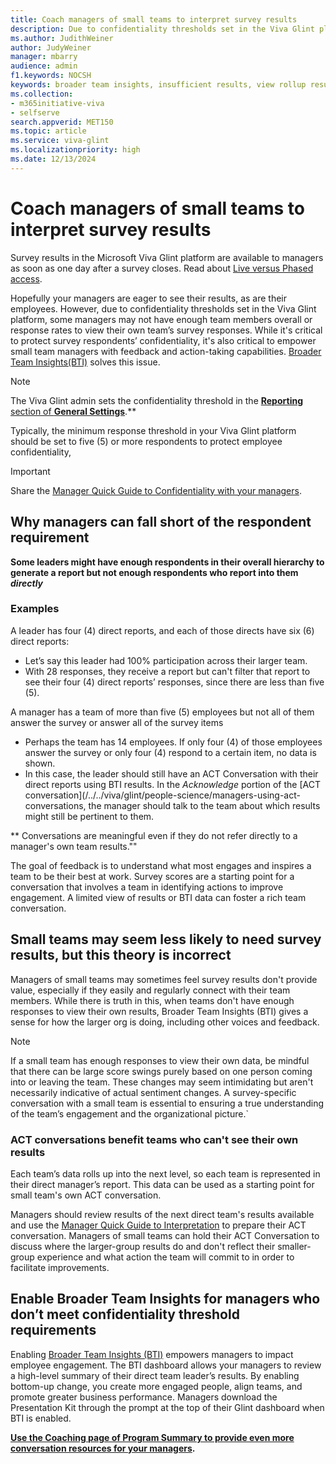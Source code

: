 ```yaml
---
title: Coach managers of small teams to interpret survey results 
description: Due to confidentiality thresholds set in the Viva Glint platform, some feedback results don't display data. Managers of these teams can still have great Team Conversations.
ms.author: JudithWeiner
author: JudyWeiner
manager: mbarry
audience: admin
f1.keywords: NOCSH
keywords: broader team insights, insufficient results, view rollup results
ms.collection:  
- m365initiative-viva
- selfserve 
search.appverid: MET150 
ms.topic: article
ms.service: viva-glint
ms.localizationpriority: high
ms.date: 12/13/2024
---
```


# Coach managers of small teams to interpret survey results

Survey results in the Microsoft Viva Glint platform are available to managers as soon as one day after a survey closes. Read about [Live versus Phased access](/viva/glint/setup/live-versus-phased-access). 

Hopefully your managers are eager to see their results, as are their employees. However, due to confidentiality thresholds set in the Viva Glint platform, some managers may not have enough team members overall or response rates to view their own team’s survey responses. While it's critical to protect survey respondents’ confidentiality, it's also critical to empower small team managers with feedback and action-taking capabilities. [Broader Team Insights(BTI)](/../../viva/glint/reports/broader-team-insights) solves this issue.

>[!NOTE]
> The Viva Glint admin sets the confidentiality threshold in the [**Reporting** section of **General Settings**](/../../viva/glint/setup/manage-general-settings#reporting).** 
>
> Typically, the minimum response threshold in your Viva Glint platform should be set to five (5) or more respondents to protect employee confidentiality,

> [!IMPORTANT]
> Share the [Manager Quick Guide to Confidentiality with your managers](/../../viva/glint/setup/manager-quick-guides-overview).

## Why managers can fall short of the respondent requirement 

**Some leaders might have enough respondents in their overall hierarchy to generate a report but not enough respondents who report into them *directly***
  
### Examples

A leader has four (4) direct reports, and each of those directs have six (6) direct reports:
- Let’s say this leader had 100% participation across their larger team.
- With 28 responses, they receive a report but can't filter that report to see their four (4) direct reports’ responses, since there are less than five (5).

A manager has a team of more than five (5) employees but not all of them answer the survey or answer all of the survey items

 - Perhaps the team has 14 employees. If only four (4) of those employees answer the survey or only four (4) respond to a certain item, no data is shown.
 - In this case, the leader should still have an ACT Conversation with their direct reports using BTI results. In the *Acknowledge* portion of the [ACT conversation](/../../viva/glint/people-science/managers-using-act-conversations, the manager should talk to the team about which results might still be pertinent to them.

** Conversations are meaningful even if they do not refer directly to a manager's own team results.""

The goal of feedback is to understand what most engages and inspires a team to be their best at work. Survey scores are a starting point for a conversation that involves a team in identifying actions to improve engagement. A limited view of results or BTI data can foster a rich team conversation.

## Small teams may seem less likely to need survey results, but this theory is incorrect
Managers of small teams may sometimes feel survey results don't provide value, especially if they easily and regularly connect with their team members. While there is truth in this, when teams don't have enough responses to view their own results, Broader Team Insights (BTI) gives a sense for how the larger org is doing, including other voices and feedback.

>[!NOTE]
>If a small team has enough responses to view their own data, be mindful that there can be large score swings purely based on one person coming into or leaving the team. These changes may seem intimidating but aren't necessarily indicative of actual sentiment changes. A survey-specific conversation with a small team is essential to ensuring a true understanding of the team’s engagement and the organizational picture.`

### ACT conversations benefit teams who can't see their own results 

Each team’s data rolls up into the next level, so each team is represented in their direct manager’s report. This data can be used as a starting point for small team's own ACT conversation. 

Managers should review results of the next direct team's results available and use the [Manager Quick Guide to Interpretation](/../../viva/glint/setup/quick-guide-manager-doc-pitfalls) to prepare their ACT conversation. Managers of small teams can hold their ACT Conversation to discuss where the larger-group results do and don't reflect their smaller-group experience and what action the team will commit to in order to facilitate improvements.

## Enable Broader Team Insights for managers who don’t meet confidentiality threshold requirements

Enabling [Broader Team Insights (BTI)](/../../viva/glint/reports/broader-team-insights) empowers managers to impact employee engagement. The BTI dashboard allows your managers to review a high-level summary of their direct team leader’s results. By enabling bottom-up change, you create more engaged people, align teams, and promote greater business performance. Managers download the Presentation Kit through the prompt at the top of their Glint dashboard when BTI is enabled.

**[Use the Coaching page of Program Summary to provide even more conversation resources for your managers](/../../viva/glint/setup/program-summary-coaching).**

